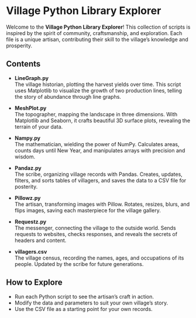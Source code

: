 # Village Python Library Explorer

Welcome to the **Village Python Library Explorer**! This collection of scripts is inspired by the spirit of community, craftsmanship, and exploration. Each file is a unique artisan, contributing their skill to the village’s knowledge and prosperity.

## Contents

- **LineGraph.py**  
  The village historian, plotting the harvest yields over time. This script uses Matplotlib to visualize the growth of two production lines, telling the story of abundance through line graphs.

- **MeshPlot.py**  
  The topographer, mapping the landscape in three dimensions. With Matplotlib and Seaborn, it crafts beautiful 3D surface plots, revealing the terrain of your data.

- **Nampy.py**  
  The mathematician, wielding the power of NumPy. Calculates areas, counts days until New Year, and manipulates arrays with precision and wisdom.

- **Pandaz.py**  
  The scribe, organizing village records with Pandas. Creates, updates, filters, and sorts tables of villagers, and saves the data to a CSV file for posterity.

- **Pillowz.py**  
  The artisan, transforming images with Pillow. Rotates, resizes, blurs, and flips images, saving each masterpiece for the village gallery.

- **Requestz.py**  
  The messenger, connecting the village to the outside world. Sends requests to websites, checks responses, and reveals the secrets of headers and content.

- **villagers.csv**  
  The village census, recording the names, ages, and occupations of its people. Updated by the scribe for future generations.

## How to Explore

- Run each Python script to see the artisan’s craft in action.
- Modify the data and parameters to suit your own village’s story.
- Use the CSV file as a starting point for your own records.
